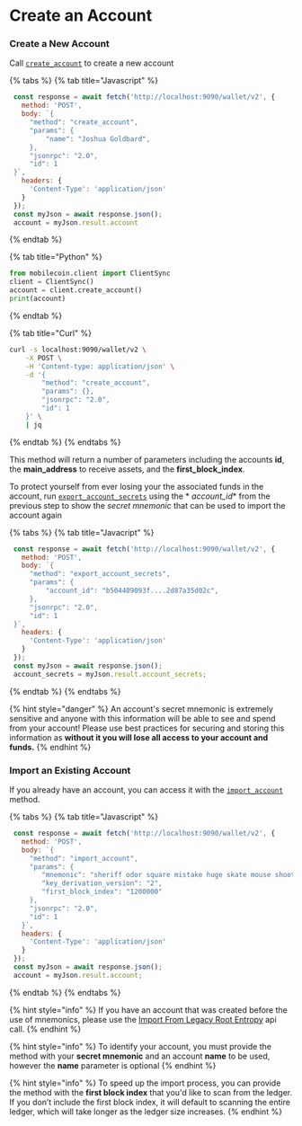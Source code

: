 # Create an Account

### Create a New Account

Call [`create_account`](../../api-endpoints/v2/account/account/create_account.md) to create a new account

{% tabs %}
{% tab title="Javascript" %}

```javascript
 const response = await fetch('http://localhost:9090/wallet/v2', {
   method: 'POST',
   body: `{
     "method": "create_account",
     "params": {
         "name": "Joshua Goldbard",
     },
     "jsonrpc": "2.0",
     "id": 1
 }`,
   headers: {
     'Content-Type': 'application/json'
   }
 });
 const myJson = await response.json();
 account = myJson.result.account
```

{% endtab %}

{% tab title="Python" %}

```python
from mobilecoin.client import ClientSync
client = ClientSync()
account = client.create_account()
print(account)
```

{% endtab %}

{% tab title="Curl" %}

```bash
curl -s localhost:9090/wallet/v2 \
    -X POST \
    -H 'Content-type: application/json' \
    -d '{
        "method": "create_account",
        "params": {},
        "jsonrpc": "2.0",
        "id": 1
    }' \
    | jq
```

{% endtab %}
{% endtabs %}

This method will return a number of parameters including the accounts **id**, the **main_address** to receive assets,
and the **first_block_index**.

To protect yourself from ever losing your the associated funds in the account,
run [`export_account_secrets`](../../api-endpoints/v2/account/account-secrets/export_account_secrets.md) using the *
*account_id** from the previous step to show the _secret_ _mnemonic_ that can be used to import the account again

{% tabs %}
{% tab title="Javacript" %}

```javascript
 const response = await fetch('http://localhost:9090/wallet/v2', {
   method: 'POST',
   body: `{
     "method": "export_account_secrets",
     "params": {
         "account_id": "b504409093f....2d87a35d02c",
     },
     "jsonrpc": "2.0",
     "id": 1
 }`,
   headers: {
     'Content-Type': 'application/json'
   }
 });
 const myJson = await response.json();
 account_secrets = myJson.result.account_secrets;
```

{% endtab %}
{% endtabs %}

{% hint style="danger" %}
An account's secret mnemonic is extremely sensitive and anyone with this information will be able to see and spend from
your account! Please use best practices for securing and storing this information as **without it you will lose all
access to your account and funds.**
{% endhint %}

### Import an Existing Account

If you already have an account, you can access it with
the [`import_account`](../../api-endpoints/v2/account/account/import_account.md) method.

{% tabs %}
{% tab title="Javascript" %}

```javascript
 const response = await fetch('http://localhost:9090/wallet/v2', {
   method: 'POST',
   body: `{
     "method": "import_account",
     "params": {
        "mnemonic": "sheriff odor square mistake huge skate mouse shoot purity weapon proof stuff correct concert blanket neck own shift clay mistake air viable stick group",
        "key_derivation_version": "2",
        "first_block_index": "1200000"
     },
     "jsonrpc": "2.0",
     "id": 1
   }`,
   headers: {
     'Content-Type': 'application/json'
   }
 });
 const myJson = await response.json();
 account = myJson.result.account;
```

{% endtab %}
{% endtabs %}

{% hint style="info" %}
If you have an account that was created before the use of mnemonics, please use
the [Import From Legacy Root Entropy](../../api-endpoints/v2/account/account/import_account_from_legacy_root_entropy.md)
api call.
{% endhint %}

{% hint style="info" %}
To identify your account, you must provide the method with your **secret mnemonic** and an account **name** to be used,
however the **name** parameter is optional
{% endhint %}

{% hint style="info" %}
To speed up the import process, you can provide the method with the **first block index** that you'd like to scan from
the ledger. If you don’t include the first block index, it will default to scanning the entire ledger, which will take
longer as the ledger size increases.
{% endhint %}

